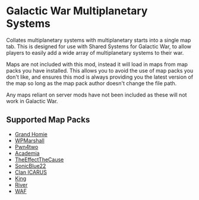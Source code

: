 # Galactic War Multiplanetary Systems

Collates multiplanetary systems with multiplanetary starts into a single map tab. This is designed for use with Shared Systems for Galactic War, to allow players to easily add a wide array of multiplanetary systems to their war.

Maps are not included with this mod, instead it will load in maps from map packs you have installed. This allows you to avoid the use of map packs you don't like, and ensures this mod is always providing you the latest version of the map so long as the map pack author doesn't change the file path.

Any maps reliant on server mods have not been included as these will not work in Galactic War.

## Supported Map Packs

- [Grand Homie](https://forums.planetaryannihilation.com/threads/grand-homies-map-pack.72635/)
- [WPMarshall](https://forums.planetaryannihilation.com/threads/wpmarshalls-map-pack.71597/)
- [Pwn4two](https://forums.planetaryannihilation.com/threads/pwn4twos-map-pack.70689/)
- [Academia](https://forums.planetaryannihilation.com/threads/academia-map-pack.73511/)
- [TheEffectTheCause](https://forums.planetaryannihilation.com/threads/theeffectthecause-map-pack.73439/)
- [SonicBlue22](https://forums.planetaryannihilation.com/threads/sonicblue22s-map-pack.72538/)
- [Clan ICARUS](https://forums.planetaryannihilation.com/threads/clan-icarus-map-pack.73237/)
- [King](https://forums.planetaryannihilation.com/threads/kings-map-pack.73459/)
- [River](https://forums.planetaryannihilation.com/threads/rivers-mappack.72787/)
- [WAF](https://forums.planetaryannihilation.com/threads/therealfs-map-pack.72943/)
